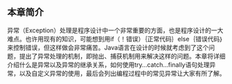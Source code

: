 
## 本章简介
 异常（Exception）处理是程序设计中一个非常重要的方面，也是程序设计的一大难点。也许用现有的知识，可能想到用if（！错误）｛正常代码｝else｛错误代码｝来控制错误，但这样做会非常痛苦。Java语言在设计的时候就考虑到了这个问题，提出了异常处理的机制，即抛出、捕获机制用来解决这样的问题。本章将详细介绍什么是异常以及异常的继承关系，如何使用try…catch…finally语句处理异常，以及自定义异常的使用，最后会列出编程过程中的常见异常让大家有所了解。

 

 

 
